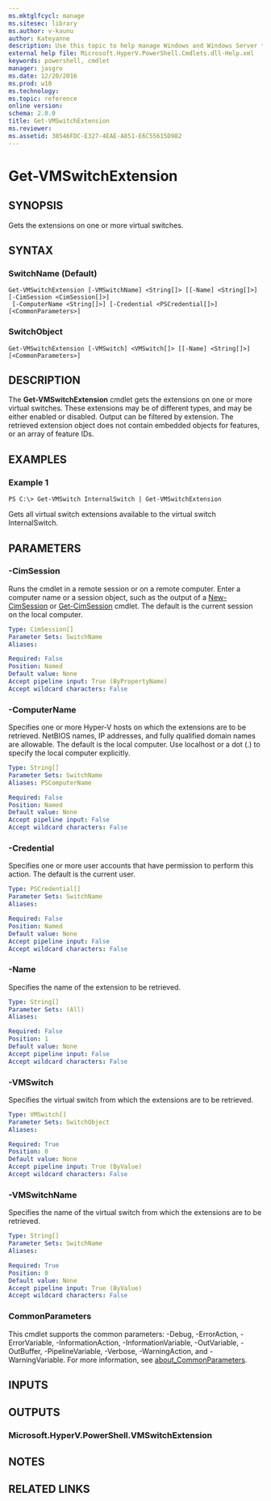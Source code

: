 ```yaml
---
ms.mktglfcycl: manage
ms.sitesec: library
ms.author: v-kaunu
author: Kateyanne
description: Use this topic to help manage Windows and Windows Server technologies with Windows PowerShell.
external help file: Microsoft.HyperV.PowerShell.Cmdlets.dll-Help.xml
keywords: powershell, cmdlet
manager: jasgro
ms.date: 12/20/2016
ms.prod: w10
ms.technology: 
ms.topic: reference
online version: 
schema: 2.0.0
title: Get-VMSwitchExtension
ms.reviewer:
ms.assetid: 38546FDC-E327-4EAE-A851-E6C55615D982
---
```


# Get-VMSwitchExtension

## SYNOPSIS
Gets the extensions on one or more virtual switches.

## SYNTAX

### SwitchName (Default)
```
Get-VMSwitchExtension [-VMSwitchName] <String[]> [[-Name] <String[]>] [-CimSession <CimSession[]>]
 [-ComputerName <String[]>] [-Credential <PSCredential[]>] [<CommonParameters>]
```

### SwitchObject
```
Get-VMSwitchExtension [-VMSwitch] <VMSwitch[]> [[-Name] <String[]>] [<CommonParameters>]
```

## DESCRIPTION
The **Get-VMSwitchExtension** cmdlet gets the extensions on one or more virtual switches.
These extensions may be of different types, and may be either enabled or disabled.
Output can be filtered by extension.
The retrieved extension object does not contain embedded objects for features, or an array of feature IDs.

## EXAMPLES

### Example 1
```
PS C:\> Get-VMSwitch InternalSwitch | Get-VMSwitchExtension
```

Gets all virtual switch extensions available to the virtual switch InternalSwitch.

## PARAMETERS

### -CimSession
Runs the cmdlet in a remote session or on a remote computer.
Enter a computer name or a session object, such as the output of a [New-CimSession](https://go.microsoft.com/fwlink/p/?LinkId=227967) or [Get-CimSession](https://go.microsoft.com/fwlink/p/?LinkId=227966) cmdlet.
The default is the current session on the local computer.

```yaml
Type: CimSession[]
Parameter Sets: SwitchName
Aliases: 

Required: False
Position: Named
Default value: None
Accept pipeline input: True (ByPropertyName)
Accept wildcard characters: False
```

### -ComputerName
Specifies one or more Hyper-V hosts on which the extensions are to be retrieved.
NetBIOS names, IP addresses, and fully qualified domain names are allowable.
The default is the local computer.
Use localhost or a dot (.) to specify the local computer explicitly.

```yaml
Type: String[]
Parameter Sets: SwitchName
Aliases: PSComputerName

Required: False
Position: Named
Default value: None
Accept pipeline input: False
Accept wildcard characters: False
```

### -Credential
Specifies one or more user accounts that have permission to perform this action.
The default is the current user.

```yaml
Type: PSCredential[]
Parameter Sets: SwitchName
Aliases: 

Required: False
Position: Named
Default value: None
Accept pipeline input: False
Accept wildcard characters: False
```

### -Name
Specifies the name of the extension to be retrieved.

```yaml
Type: String[]
Parameter Sets: (All)
Aliases: 

Required: False
Position: 1
Default value: None
Accept pipeline input: False
Accept wildcard characters: False
```

### -VMSwitch
Specifies the virtual switch from which the extensions are to be retrieved.

```yaml
Type: VMSwitch[]
Parameter Sets: SwitchObject
Aliases: 

Required: True
Position: 0
Default value: None
Accept pipeline input: True (ByValue)
Accept wildcard characters: False
```

### -VMSwitchName
Specifies the name of the virtual switch from which the extensions are to be retrieved.

```yaml
Type: String[]
Parameter Sets: SwitchName
Aliases: 

Required: True
Position: 0
Default value: None
Accept pipeline input: True (ByValue)
Accept wildcard characters: False
```

### CommonParameters
This cmdlet supports the common parameters: -Debug, -ErrorAction, -ErrorVariable, -InformationAction, -InformationVariable, -OutVariable, -OutBuffer, -PipelineVariable, -Verbose, -WarningAction, and -WarningVariable. For more information, see [about_CommonParameters](https://go.microsoft.com/fwlink/?LinkID=113216).

## INPUTS

## OUTPUTS

### Microsoft.HyperV.PowerShell.VMSwitchExtension

## NOTES

## RELATED LINKS

